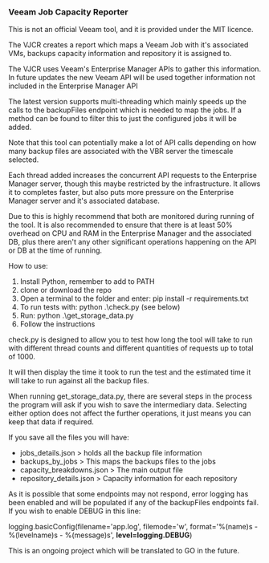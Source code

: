 ### Veeam Job Capacity Reporter
This is not an official Veeam tool, and it is provided under the MIT licence.

The VJCR creates a report which maps a Veeam Job with it's associated VMs, backups capacity information and repository it is assigned to.

The VJCR uses Veeam's Enterprise Manager APIs to gather this information. In future updates the new Veeam API will be used together information not included in the Enterprise Manager API

The latest version supports multi-threading which mainly speeds up the calls to the backupFiles endpoint which is needed to map the jobs. If a method can be found to filter this to just the configured jobs it will be added.

Note that this tool can potentially make a lot of API calls depending on how many backup files are associated with the VBR server the timescale selected.

Each thread added increases the concurrent API requests to the Enterprise Manager server, though this maybe restricted by the infrastructure. It allows it to completes faster, but also puts more pressure on the Enterprise Manager server and it's associated database.

Due to this is highly recommend that both are monitored during running of the tool. It is also recommended to ensure that there is at least 50% overhead on CPU and RAM in the Enterprise Manager and the associated DB, plus there aren't any other significant operations happening on the API or DB at the time of running.

How to use:
1. Install Python, remember to add to PATH
2. clone or download the repo
3. Open a terminal to the folder and enter: pip install -r requirements.txt
4. To run tests with: python .\check.py (see below)
5. Run: python .\get_storage_data.py
6. Follow the instructions

check.py is designed to allow you to test how long the tool will take to run with different thread counts and different quantities of requests up to total of 1000.

It will then display the time it took to run the test and the estimated time it will take to run against all the backup files.

When running get_storage_data.py, there are several steps in the process the program will ask if you wish to save the intermediary data. Selecting either option does not affect the further operations, it just means you can keep that data if required. 

If you save all the files you will have:
* jobs_details.json > holds all the backup file information
* backups_by_jobs > This maps the backups files to the jobs
* capacity_breakdowns.json > The main output file
* repository_details.json > Capacity information for each repository

As it is possible that some endpoints may not respond, error logging has been enabled and will be populated if any of the 
backupFiles endpoints fail. If you wish to enable DEBUG in this line:

logging.basicConfig(filename='app.log', filemode='w', format='%(name)s - %(levelname)s - %(message)s', **level=logging.DEBUG**)

This is an ongoing project which will be translated to GO in the future.
